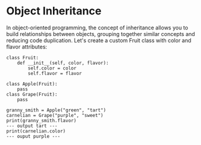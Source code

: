 # Object Inheritance

In object-oriented programming, the concept of inheritance allows you to build relationships between objects, grouping together similar concepts and reducing code duplication. Let's create a custom Fruit class with color and flavor attributes:

``` 
class Fruit:
    def __init__(self, color, flavor):
        self.color = color
        self.flavor = flavor

class Apple(Fruit):
    pass
class Grape(Fruit):
    pass

granny_smith = Apple("green", "tart")
carnelian = Grape("purple", "sweet")
print(granny_smith.flavor)
--- output tart ---
print(carnelian.color)
--- ouput purple ---
``` 
